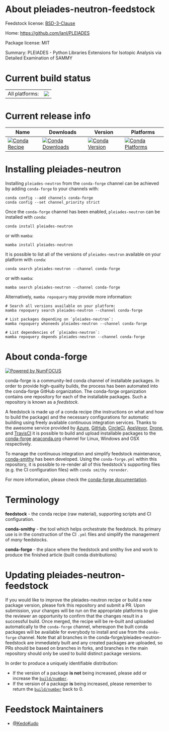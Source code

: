 About pleiades-neutron-feedstock
================================

Feedstock license: [BSD-3-Clause](https://github.com/conda-forge/pleiades-neutron-feedstock/blob/main/LICENSE.txt)

Home: https://github.com/lanl/PLEIADES

Package license: MIT

Summary: PLEIADES - Python Libraries Extensions for Isotopic Analysis via Detailed Examination of SAMMY

Current build status
====================


<table><tr><td>All platforms:</td>
    <td>
      <a href="https://dev.azure.com/conda-forge/feedstock-builds/_build/latest?definitionId=26646&branchName=main">
        <img src="https://dev.azure.com/conda-forge/feedstock-builds/_apis/build/status/pleiades-neutron-feedstock?branchName=main">
      </a>
    </td>
  </tr>
</table>

Current release info
====================

| Name | Downloads | Version | Platforms |
| --- | --- | --- | --- |
| [![Conda Recipe](https://img.shields.io/badge/recipe-pleiades--neutron-green.svg)](https://anaconda.org/conda-forge/pleiades-neutron) | [![Conda Downloads](https://img.shields.io/conda/dn/conda-forge/pleiades-neutron.svg)](https://anaconda.org/conda-forge/pleiades-neutron) | [![Conda Version](https://img.shields.io/conda/vn/conda-forge/pleiades-neutron.svg)](https://anaconda.org/conda-forge/pleiades-neutron) | [![Conda Platforms](https://img.shields.io/conda/pn/conda-forge/pleiades-neutron.svg)](https://anaconda.org/conda-forge/pleiades-neutron) |

Installing pleiades-neutron
===========================

Installing `pleiades-neutron` from the `conda-forge` channel can be achieved by adding `conda-forge` to your channels with:

```
conda config --add channels conda-forge
conda config --set channel_priority strict
```

Once the `conda-forge` channel has been enabled, `pleiades-neutron` can be installed with `conda`:

```
conda install pleiades-neutron
```

or with `mamba`:

```
mamba install pleiades-neutron
```

It is possible to list all of the versions of `pleiades-neutron` available on your platform with `conda`:

```
conda search pleiades-neutron --channel conda-forge
```

or with `mamba`:

```
mamba search pleiades-neutron --channel conda-forge
```

Alternatively, `mamba repoquery` may provide more information:

```
# Search all versions available on your platform:
mamba repoquery search pleiades-neutron --channel conda-forge

# List packages depending on `pleiades-neutron`:
mamba repoquery whoneeds pleiades-neutron --channel conda-forge

# List dependencies of `pleiades-neutron`:
mamba repoquery depends pleiades-neutron --channel conda-forge
```


About conda-forge
=================

[![Powered by
NumFOCUS](https://img.shields.io/badge/powered%20by-NumFOCUS-orange.svg?style=flat&colorA=E1523D&colorB=007D8A)](https://numfocus.org)

conda-forge is a community-led conda channel of installable packages.
In order to provide high-quality builds, the process has been automated into the
conda-forge GitHub organization. The conda-forge organization contains one repository
for each of the installable packages. Such a repository is known as a *feedstock*.

A feedstock is made up of a conda recipe (the instructions on what and how to build
the package) and the necessary configurations for automatic building using freely
available continuous integration services. Thanks to the awesome service provided by
[Azure](https://azure.microsoft.com/en-us/services/devops/), [GitHub](https://github.com/),
[CircleCI](https://circleci.com/), [AppVeyor](https://www.appveyor.com/),
[Drone](https://cloud.drone.io/welcome), and [TravisCI](https://travis-ci.com/)
it is possible to build and upload installable packages to the
[conda-forge](https://anaconda.org/conda-forge) [anaconda.org](https://anaconda.org/)
channel for Linux, Windows and OSX respectively.

To manage the continuous integration and simplify feedstock maintenance,
[conda-smithy](https://github.com/conda-forge/conda-smithy) has been developed.
Using the ``conda-forge.yml`` within this repository, it is possible to re-render all of
this feedstock's supporting files (e.g. the CI configuration files) with ``conda smithy rerender``.

For more information, please check the [conda-forge documentation](https://conda-forge.org/docs/).

Terminology
===========

**feedstock** - the conda recipe (raw material), supporting scripts and CI configuration.

**conda-smithy** - the tool which helps orchestrate the feedstock.
                   Its primary use is in the construction of the CI ``.yml`` files
                   and simplify the management of *many* feedstocks.

**conda-forge** - the place where the feedstock and smithy live and work to
                  produce the finished article (built conda distributions)


Updating pleiades-neutron-feedstock
===================================

If you would like to improve the pleiades-neutron recipe or build a new
package version, please fork this repository and submit a PR. Upon submission,
your changes will be run on the appropriate platforms to give the reviewer an
opportunity to confirm that the changes result in a successful build. Once
merged, the recipe will be re-built and uploaded automatically to the
`conda-forge` channel, whereupon the built conda packages will be available for
everybody to install and use from the `conda-forge` channel.
Note that all branches in the conda-forge/pleiades-neutron-feedstock are
immediately built and any created packages are uploaded, so PRs should be based
on branches in forks, and branches in the main repository should only be used to
build distinct package versions.

In order to produce a uniquely identifiable distribution:
 * If the version of a package **is not** being increased, please add or increase
   the [``build/number``](https://docs.conda.io/projects/conda-build/en/latest/resources/define-metadata.html#build-number-and-string).
 * If the version of a package **is** being increased, please remember to return
   the [``build/number``](https://docs.conda.io/projects/conda-build/en/latest/resources/define-metadata.html#build-number-and-string)
   back to 0.

Feedstock Maintainers
=====================

* [@KedoKudo](https://github.com/KedoKudo/)


